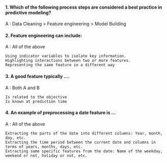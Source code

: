 #### 1. Which of the following process steps are considered a best practice in predictive modeling?

A : Data Cleaning > Feature engineering > Model Building

#### 2. Feature engineering can include:

A : All of the above

    Using indicator variables to isolate key information.
    Highlighting interactions between two or more features.
    Representing the same feature in a different way

#### 3. A good feature typically ….

A : Both A and B

    Is related to the objective
    Is known at prediction time

#### 4. An example of preprocessing a date feature is ...

A : All of the above

    Extracting the parts of the date into different columns: Year, month, day, etc.
    Extracting the time period between the current date and columns in terms of years, months, days, etc.
    Extracting some specific features from the date: Name of the weekday, weekend or not, holiday or not, etc.